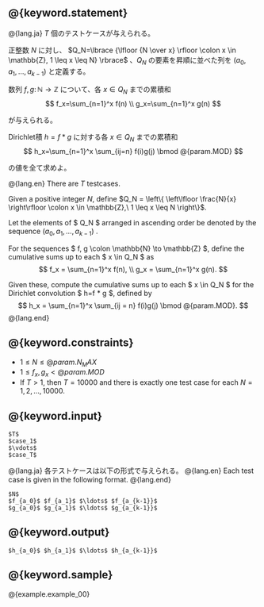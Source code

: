 ## @{keyword.statement}

@{lang.ja}
$T$ 個のテストケースが与えられる。

正整数 $N$ に対し、 $Q_N=\lbrace {\lfloor {N \over x} \rfloor \colon x \in \mathbb{Z}, 1 \leq x \leq N} \rbrace$ 、$Q_N$ の要素を昇順に並べた列を $(a_0,a_1,\ldots,a_{k-1})$ と定義する。

数列 $f,g \colon \mathbb{N} \to \mathbb{Z}$ について、各 $x \in Q_N$ までの累積和
$$
f_x=\sum_{n=1}^x f(n) \\
g_x=\sum_{n=1}^x g(n)
$$

が与えられる。

Dirichlet積 $h=f*g$ に対する各 $x \in Q_N$ までの累積和
$$
h_x=\sum_{n=1}^x \sum_{ij=n} f(i)g(j) \bmod @{param.MOD}
$$

の値を全て求めよ。

@{lang.en}
There are $T$ testcases.

Given a positive integer $N$, define $Q_N = \left\{ \left\lfloor \frac{N}{x} \right\rfloor \colon x \in \mathbb{Z},\ 1 \leq x \leq N \right\}$.

Let the elements of $ Q_N $ arranged in ascending order be denoted by the sequence $(a_0,a_1,\ldots,a_{k-1})$ .

For the sequences $ f, g \colon \mathbb{N} \to \mathbb{Z} $, define the cumulative sums up to each $ x \in Q_N $ as
$$
f_x = \sum_{n=1}^x f(n), \\
g_x = \sum_{n=1}^x g(n).
$$

Given these, compute the cumulative sums up to each $ x \in Q_N $ for the Dirichlet convolution $ h=f * g $, defined by
$$
h_x = \sum_{n=1}^x \sum_{ij = n} f(i)g(j) \bmod @{param.MOD}.
$$
@{lang.end}

## @{keyword.constraints}

- $1 \leq N \leq @{param.N_MAX}$
- $1 \leq f_x,g_x < @{param.MOD}$
- If $T>1$, then $T=10000$ and there is exactly one test case for each $N=1,2,\ldots,10000$.

## @{keyword.input}

```
$T$
$case_1$
$\vdots$
$case_T$
```

@{lang.ja}
各テストケースは以下の形式で与えられる。
@{lang.en}
Each test case is given in the following format.
@{lang.end}

```
$N$
$f_{a_0}$ $f_{a_1}$ $\ldots$ $f_{a_{k-1}}$
$g_{a_0}$ $g_{a_1}$ $\ldots$ $g_{a_{k-1}}$
```


## @{keyword.output}

```
$h_{a_0}$ $h_{a_1}$ $\ldots$ $h_{a_{k-1}}$
```


## @{keyword.sample}

@{example.example_00}